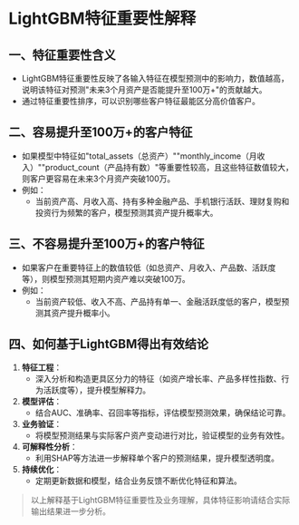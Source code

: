 # LightGBM特征重要性解释

## 一、特征重要性含义
- LightGBM特征重要性反映了各输入特征在模型预测中的影响力，数值越高，说明该特征对预测"未来3个月资产是否能提升至100万+"的贡献越大。
- 通过特征重要性排序，可以识别哪些客户特征最能区分高价值客户。

## 二、容易提升至100万+的客户特征
- 如果模型中特征如"total_assets（总资产）""monthly_income（月收入）""product_count（产品持有数）"等重要性较高，且这些特征数值较大，则客户更容易在未来3个月资产突破100万。
- 例如：
  - 当前资产高、月收入高、持有多种金融产品、手机银行活跃、理财复购和投资行为频繁的客户，模型预测其资产提升概率大。

## 三、不容易提升至100万+的客户特征
- 如果客户在重要特征上的数值较低（如总资产、月收入、产品数、活跃度等），则模型预测其短期内资产难以突破100万。
- 例如：
  - 当前资产较低、收入不高、产品持有单一、金融活跃度低的客户，模型预测其资产提升概率小。

## 四、如何基于LightGBM得出有效结论
1. **特征工程**：
   - 深入分析和构造更具区分力的特征（如资产增长率、产品多样性指数、行为活跃度等），提升模型解释力。
2. **模型评估**：
   - 结合AUC、准确率、召回率等指标，评估模型预测效果，确保结论可靠。
3. **业务验证**：
   - 将模型预测结果与实际客户资产变动进行对比，验证模型的业务有效性。
4. **可解释性分析**：
   - 利用SHAP等方法进一步解释单个客户的预测结果，提升模型透明度。
5. **持续优化**：
   - 定期更新数据和模型，结合业务反馈不断优化特征和算法。

> 以上解释基于LightGBM特征重要性及业务理解，具体特征影响请结合实际输出结果进一步分析。 